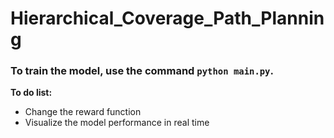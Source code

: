 # Hierarchical_Coverage_Path_Planning

### To train the model, use the command `python main.py`.
**To do list:** 
- Change the reward function
- Visualize the model performance in real time
